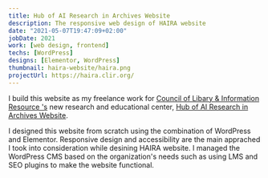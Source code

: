 ```yaml
---
title: Hub of AI Research in Archives Website
description: The responsive web design of HAIRA website
date: "2021-05-07T19:47:09+02:00"
jobDate: 2021
work: [web design, frontend]
techs: [WordPress]
designs: [Elementor, WordPress]
thumbnail: haira-website/haira.png
projectUrl: https://haira.clir.org/
---
```


I build this website as my freelance work for [Council of Libary & Information Resource 's](https://www.clir.org/) new research and educational center, [Hub of AI Research in Archives Website](https://haira.clir.org/).

I designed this website from scratch using the combination of WordPress and Elementor. Responsive design and accessibility are the main apprached I took into consideration while desining HAIRA website. I managed the WordPress CMS based on the organization's needs such as using LMS and SEO plugins to make the website functional. 
